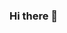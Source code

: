 ### Hi there 👋

<!--
**TheBlueLiberty/TheBlueLiberty** is a ✨ _special_ ✨ repository because its `README.md` (this file) appears on your GitHub profile.

Here are some ideas to get you started:

- 🔭 I’m currently working on ...
- 🌱 I’m currently learning Python
- 👯 I’m looking to collaborate on ...
- 🤔 I’m looking for help with Python
- 💬 Ask me about C/C++
- 📫 How to reach me: Email Me
- 😄 Pronouns: ...
- ⚡ Fun fact: I dont where I am
-->
